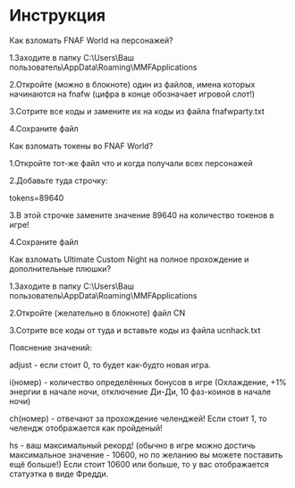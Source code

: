 # Инструкция

Как взломать FNAF World на персонажей?

1.Заходите в папку C:\Users\Ваш пользователь\AppData\Roaming\MMFApplications

2.Откройте (можно в блокноте) один из файлов, имена которых начинаются на fnafw (цифра в конце обозначает игровой слот!)

3.Сотрите все коды и замените их на коды из файла fnafwparty.txt

4.Сохраните файл

Как взломать токены во FNAF World?

1.Откройте тот-же файл что и когда получали всех персонажей

2.Добавьте туда строчку:

tokens=89640

3.В этой строчке замените значение 89640 на количество токенов в игре!

4.Сохраните файл

Как взломать Ultimate Custom Night на полное прохождение и дополнительные плюшки?

1.Заходите в папку C:\Users\Ваш пользователь\AppData\Roaming\MMFApplications

2.Откройте (желательно в блокноте) файл CN

3.Сотрите все коды от туда и вставьте коды из файла ucnhack.txt



Пояснение значений:

adjust - если стоит 0, то будет как-будто новая игра.

i(номер) - количество определённых бонусов в игре (Охлаждение, +1% энергии в начале ночи, отключение Ди-Ди, 10 фаз-коинов в начале ночи)

ch(номер) - отвечают за прохождение челенджей! Если стоит 1, то челендж отображается как пройденый!

hs - ваш максимальный рекорд! (обычно в игре можно достичь максимальное значение - 10600, но по желанию вы можете поставить ещё больше!) Если стоит 10600 или больше, то у вас отображается статуэтка в виде Фредди.

